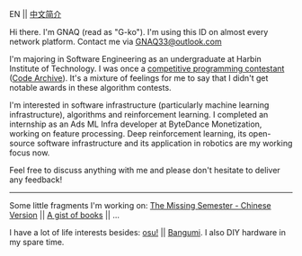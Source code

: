 EN || [中文简介](https://github.com/GNAQ/GNAQ/blob/main/README_cn.md)

Hi there. I'm GNAQ (read as "G-ko"). I'm using this ID on almost every network platform. Contact me via [GNAQ33@outlook.com](mailto:gnaq33@outlook.com)

I'm majoring in Software Engineering as an undergraduate at Harbin Institute of Technology. I was once a <ins>competitive programming contestant</ins> ([Code Archive](https://github.com/GNAQ/Algorithm-Contest-Archive)). It's a mixture of feelings for me to say that I didn't get notable awards in these algorithm contests. 

I'm interested in software infrastructure (particularly machine learning infrastructure), algorithms and reinforcement learning. I completed an internship as an Ads ML Infra developer at ByteDance Monetization, working on feature processing. Deep reinforcement learning, its open-source software infrastructure and its application in robotics are my working focus now.

Feel free to discuss anything with me and please don't hesitate to deliver any feedback!

---

Some little fragments I'm working on: [The Missing Semester - Chinese Version](https://github.com/CN-missemi/CN_missemi) || [A gist of books]() || ...

I have a lot of life interests besides: [osu!](https://osu.ppy.sh/users/13200045) || [Bangumi](https://bgm.tv/user/gnaq). I also DIY hardware in my spare time.

